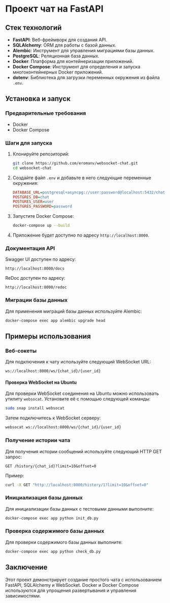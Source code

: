 # Проект чат на FastAPI

## Стек технологий

- **FastAPI**: Веб-фреймворк для создания API.
- **SQLAlchemy**: ORM для работы с базой данных.
- **Alembic**: Инструмент для управления миграциями базы данных.
- **PostgreSQL**: Реляционная база данных.
- **Docker**: Платформа для контейнеризации приложений.
- **Docker Compose**: Инструмент для определения и запуска многоконтейнерных Docker приложений.
- **dotenv**: Библиотека для загрузки переменных окружения из файла `.env`.

## Установка и запуск

### Предварительные требования

- Docker
- Docker Compose

### Шаги для запуска

1. Клонируйте репозиторий:

    ```sh
    git clone https://github.com/eromanv/websocket-chat.git
    cd websocket-chat
    ```

2. Создайте файл `.env` и добавьте в него следующие переменные окружения:

    ```ini
    DATABASE_URL=postgresql+asyncpg://user:password@localhost:5432/chat
    POSTGRES_DB=chat
    POSTGRES_USER=user
    POSTGRES_PASSWORD=password
    ```

3. Запустите Docker Compose:

    ```sh
    docker-compose up --build
    ```

4. Приложение будет доступно по адресу `http://localhost:8000`.

### Документация API

Swagger UI доступен по адресу:

```
http://localhost:8000/docs
```

ReDoc доступен по адресу:

```
http://localhost:8000/redoc
```

### Миграции базы данных

Для применения миграций базы данных используйте Alembic:

```sh
docker-compose exec app alembic upgrade head
```

## Примеры использования

### Веб-сокеты

Для подключения к чату используйте следующий WebSocket URL:

```
ws://localhost:8000/ws/{chat_id}/{user_id}
```

#### Проверка WebSocket на Ubuntu

Для проверки WebSocket соединения на Ubuntu можно использовать утилиту `websocat`. Установите её с помощью следующей команды:

```sh
sudo snap install websocat
```

Затем подключитесь к WebSocket серверу:

```sh
websocat ws://localhost:8000/ws/{chat_id}/{user_id}
```

### Получение истории чата

Для получения истории сообщений используйте следующий HTTP GET запрос:

```http
GET /history/{chat_id}?limit=10&offset=0
```

Пример:

```sh
curl -X GET "http://localhost:8000/history/1?limit=10&offset=0"
```

### Инициализация базы данных

Для инициализации базы данных с тестовыми данными выполните:

```sh
docker-compose exec app python init_db.py
```

### Проверка содержимого базы данных

Для проверки содержимого базы данных выполните:

```sh
docker-compose exec app python check_db.py
```

## Заключение

Этот проект демонстрирует создание простого чата с использованием FastAPI, SQLAlchemy и WebSocket. Docker и Docker Compose используются для упрощения развертывания и управления зависимостями.

